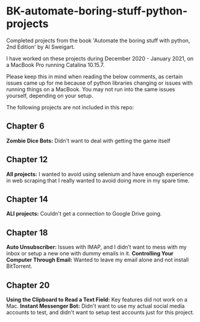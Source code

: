 # BK-automate-boring-stuff-python-projects
Completed projects from the book 'Automate the boring stuff with python, 2nd Edition' by Al Sweigart.

I have worked on these projects during December 2020 - January 2021, on a MacBook Pro running Catalina 10.15.7. 

Please keep this in mind when reading the below comments, as certain issues came up for me because of python libraries changing or issues with running things on a MacBook. You may not run into the same issues yourself, depending on your setup.

The following projects are not included in this repo:

## Chapter 6
__Zombie Dice Bots:__ Didn't want to deal with getting the game itself

## Chapter 12
__All projects:__ I wanted to avoid using selenium and have enough experience in web scraping that I really wanted to avoid doing more in my spare time.

## Chapter 14
__ALl projects:__ Couldn't get a connection to Google Drive going.

## Chapter 18
__Auto Unsubscriber:__ Issues with IMAP, and I didn’t want to mess with my inbox or setup a new one with dummy emails in it.
__Controlling Your Computer Through Email:__ Wanted to leave my email alone and not install BitTorrent.

## Chapter 20
__Using the Clipboard to Read a Text Field:__ Key features did not work on a Mac.
__Instant Messenger Bot:__ Didn't want to use my actual social media accounts to test, and didn't want to setup test accounts just for this project.

